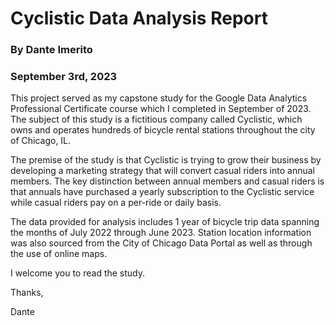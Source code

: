 # Cyclistic Data Analysis Report
### By Dante Imerito
### September 3rd, 2023

This project served as my capstone study for the Google Data Analytics Professional Certificate course which I completed in September of 2023. The subject of this study is a fictitious company called Cyclistic, which owns and operates hundreds of bicycle rental stations throughout the city of Chicago, IL.

The premise of the study is that Cyclistic is trying to grow their business by developing a marketing strategy that will convert casual riders into annual members. The key distinction between annual members and casual riders is that annuals have purchased a yearly subscription to the Cyclistic service while casual riders pay on a per-ride or daily basis.

The data provided for analysis includes 1 year of bicycle trip data spanning the months of July 2022 through June 2023. Station location information was also sourced from the City of Chicago Data Portal as well as through the use of online maps.

I welcome you to read the study.

Thanks,

Dante